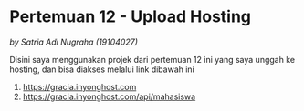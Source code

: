 # Pertemuan 12 - Upload Hosting
*by Satria Adi Nugraha (19104027)*


Disini saya menggunakan projek dari pertemuan 12 ini yang saya unggah ke hosting, dan bisa diakses melalui link dibawah ini
1. https://gracia.inyonghost.com
2. https://gracia.inyonghost.com/api/mahasiswa


